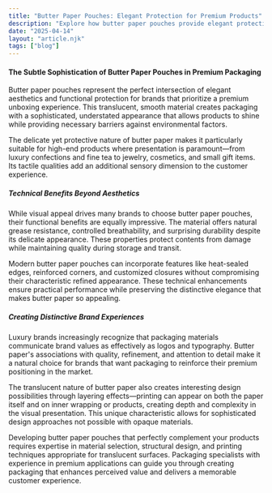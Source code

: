 ```yaml
---
title: "Butter Paper Pouches: Elegant Protection for Premium Products"
description: "Explore how butter paper pouches provide elegant protection for premium products with their sophisticated appearance, functional benefits, and ability to create distinctive brand experiences."
date: "2025-04-14"
layout: "article.njk"
tags: ["blog"]
---
```


#### The Subtle Sophistication of Butter Paper Pouches in Premium Packaging

Butter paper pouches represent the perfect intersection of elegant aesthetics and functional protection for brands that prioritize a premium unboxing experience. This translucent, smooth material creates packaging with a sophisticated, understated appearance that allows products to shine while providing necessary barriers against environmental factors.

The delicate yet protective nature of butter paper makes it particularly suitable for high-end products where presentation is paramount—from luxury confections and fine tea to jewelry, cosmetics, and small gift items. Its tactile qualities add an additional sensory dimension to the customer experience.

##### Technical Benefits Beyond Aesthetics

While visual appeal drives many brands to choose butter paper pouches, their functional benefits are equally impressive. The material offers natural grease resistance, controlled breathability, and surprising durability despite its delicate appearance. These properties protect contents from damage while maintaining quality during storage and transit.

Modern butter paper pouches can incorporate features like heat-sealed edges, reinforced corners, and customized closures without compromising their characteristic refined appearance. These technical enhancements ensure practical performance while preserving the distinctive elegance that makes butter paper so appealing.

##### Creating Distinctive Brand Experiences

Luxury brands increasingly recognize that packaging materials communicate brand values as effectively as logos and typography. Butter paper's associations with quality, refinement, and attention to detail make it a natural choice for brands that want packaging to reinforce their premium positioning in the market.

The translucent nature of butter paper also creates interesting design possibilities through layering effects—printing can appear on both the paper itself and on inner wrapping or products, creating depth and complexity in the visual presentation. This unique characteristic allows for sophisticated design approaches not possible with opaque materials.

Developing butter paper pouches that perfectly complement your products requires expertise in material selection, structural design, and printing techniques appropriate for translucent surfaces. Packaging specialists with experience in premium applications can guide you through creating packaging that enhances perceived value and delivers a memorable customer experience.